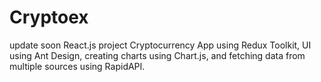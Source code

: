 # Cryptoex
update soon
React.js project 
Cryptocurrency App using Redux Toolkit, UI using Ant Design, creating charts using Chart.js, and fetching data from multiple sources using RapidAPI.
